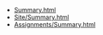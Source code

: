 * [Summary.html](Summary.html)
* [Site/Summary.html](Site/Summary.html)
* [Assignments/Summary.html](Assignments/Summary.html)
